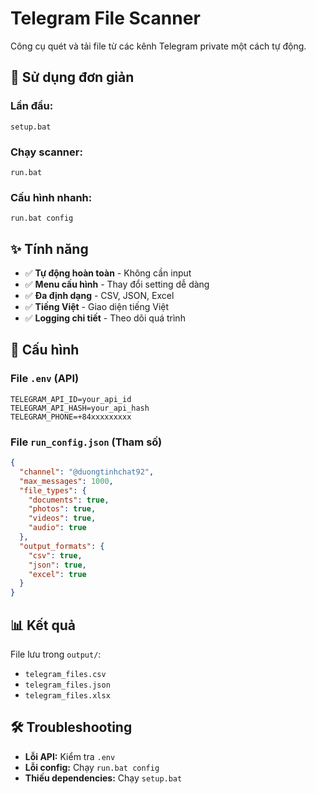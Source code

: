 # Telegram File Scanner

Công cụ quét và tải file từ các kênh Telegram private một cách tự động.

## 🚀 Sử dụng đơn giản

### Lần đầu:
```batch
setup.bat
```

### Chạy scanner:
```batch
run.bat
```

### Cấu hình nhanh:
```batch
run.bat config
```

## ✨ Tính năng

- ✅ **Tự động hoàn toàn** - Không cần input
- ✅ **Menu cấu hình** - Thay đổi setting dễ dàng  
- ✅ **Đa định dạng** - CSV, JSON, Excel
- ✅ **Tiếng Việt** - Giao diện tiếng Việt
- ✅ **Logging chi tiết** - Theo dõi quá trình

## 📁 Cấu hình

### File `.env` (API)
```env
TELEGRAM_API_ID=your_api_id
TELEGRAM_API_HASH=your_api_hash  
TELEGRAM_PHONE=+84xxxxxxxxx
```

### File `run_config.json` (Tham số)
```json
{
  "channel": "@duongtinhchat92",
  "max_messages": 1000,
  "file_types": {
    "documents": true,
    "photos": true,
    "videos": true,
    "audio": true
  },
  "output_formats": {
    "csv": true,
    "json": true,
    "excel": true
  }
}
```

## 📊 Kết quả

File lưu trong `output/`:
- `telegram_files.csv`
- `telegram_files.json`  
- `telegram_files.xlsx`

## 🛠️ Troubleshooting

- **Lỗi API:** Kiểm tra `.env`
- **Lỗi config:** Chạy `run.bat config`
- **Thiếu dependencies:** Chạy `setup.bat`

